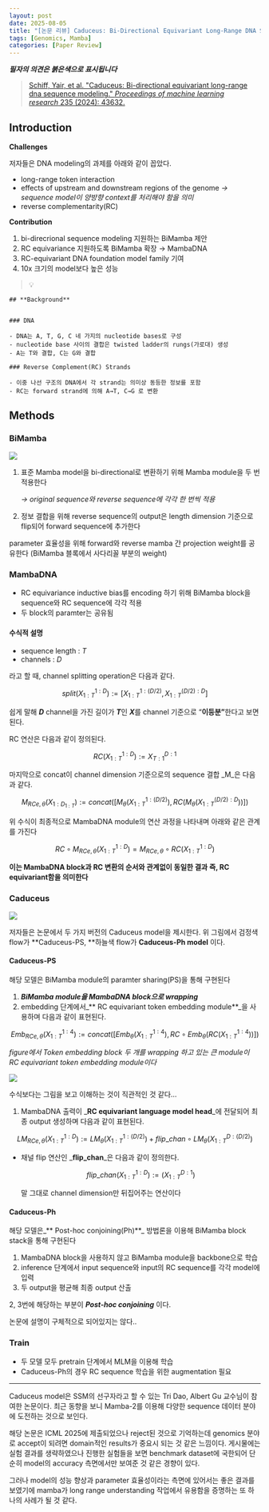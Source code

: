 ```yaml
---
layout: post
date: 2025-08-05
title: "[논문 리뷰] Caduceus: Bi-Directional Equivariant Long-Range DNA Sequence Modeling"
tags: [Genomics, Mamba]
categories: [Paper Review]
---
```


<span class="notion-red">_**필자의 의견은 붉은색으로 표시됩니다**_</span>


> [Schiff, Yair, et al. "Caduceus: Bi-directional equivariant long-range dna sequence modeling." ](https://pmc.ncbi.nlm.nih.gov/articles/PMC12189541/)[_Proceedings of machine learning research_](https://pmc.ncbi.nlm.nih.gov/articles/PMC12189541/)[ 235 (2024): 43632.](https://pmc.ncbi.nlm.nih.gov/articles/PMC12189541/)



## Introduction


**Challenges**


저자들은 DNA modeling의 과제를 아래와 같이 꼽았다.

- long-range token interaction
- effects of upstream and downstream regions of the genome 
_→ sequence model이 양방향 context를 처리해야 함을 의미_
- reverse complementarity(RC)

**Contribution**

1. bi-direcrional sequence modeling 지원하는 BiMamba 제안
1. RC equivariance 지원하도록 BiMamba 확장 → MambaDNA
1. RC-equivariant DNA foundation model family 기여
1. 10x 크기의 model보다 높은 성능

> 💡 


	## **Background**


	### DNA

	- DNA는 A, T, G, C 네 가지의 nucleotide bases로 구성
	- nucleotide base 사이의 결합은 twisted ladder의 rungs(가로대) 생성
	- A는 T와 결합, C는 G와 결합

	### Reverse Complement(RC) Strands

	- 이중 나선 구조의 DNA에서 각 strand는 의미상 동등한 정보를 포함
	- RC는 forward strand에 의해 A→T, C→G 로 변환


## Methods



### BiMamba


![](https://prod-files-secure.s3.us-west-2.amazonaws.com/542b861c-36a8-4051-84e5-8804b6728dba/2c247d59-7815-4980-99f0-8f0d21f445a7/image.png?X-Amz-Algorithm=AWS4-HMAC-SHA256&X-Amz-Content-Sha256=UNSIGNED-PAYLOAD&X-Amz-Credential=ASIAZI2LB4663KE3EHJZ%2F20250816%2Fus-west-2%2Fs3%2Faws4_request&X-Amz-Date=20250816T022741Z&X-Amz-Expires=3600&X-Amz-Security-Token=IQoJb3JpZ2luX2VjECIaCXVzLXdlc3QtMiJHMEUCIQDv%2B12tYl%2FTsAnamncDsqhf0yOK3Vkd12ujhj%2B3oRbFOgIgYhOjxHLygmSeV7XkziNJu4WuEc7fflUTfv61zlhQrbUq%2FwMIaxAAGgw2Mzc0MjMxODM4MDUiDGNPd54yoJ9zYNJsbyrcAz9xnbwJ0uKtDHa5TJWxZwfaT45nuTnuwrUNXq%2BagzXrfUm4x%2Bw3W3oRYT81oh1AhaL2GslSBQJxt2Pm3g5f5oNZkGAFOz836f7dLfyD9ZjRsPFPU8ui3zysfnMloUKoayD5ps3h1M0MddAiEI9ZjLhYX3iL96Qi5HbR%2Brzzt0UijLaj0jHAPCIIgy%2BNW39FfMb%2B%2FzLdWRQV2BeAtQysigRmhBohko08rIRYUA0nCpYx6TT6kiYdjIWQ2aAUbXitehmT%2BkwDfTkohXDu1UqUBAXBOYYpP2dH%2FGakFei54FNJWh8VKyv%2BV0c0AYaAeQwo8tGXx%2BOjDB2I9hZHkhiQEzSGIbzEhFdariyLVbPbLCBPvnZb9Szd4oRsPl6JiliJeTCIeAzZ1c32QbESQLv4RUIJzVk1%2Bqacx5BfCjmuVGDDF8Qkv%2FYe12VUrdOJTOMQZ4dDBZWYZB%2B%2BKdk5Y%2B1ZFJhjO%2FLk7qGAE0EyZ9KVelpYZt%2FwrtTX5B5iAmZoZQWtx%2B1Moi0%2BD%2B%2FyaaAS4S7vjHqY8%2BTRHu38wrS2yM5AFZxJPCiVmgRK%2Brj5bRG0f7nZrGf0RFa5u537KFqNCxaC44A6l42UV2pIUDK%2FCX6SnjnGX38uZsZy5yPqubetMJjK%2F8QGOqUBmdTo9NNI%2Fqnxsl0UdpOzQyHvlD0YF%2Ft2AZKrI%2Ft7GVm2He%2BUZuLvIgVjN%2F4YcRsL21sN8EioJLoLY54Ifso3L73pLUICpajWuaBPORF0R57boJGmAh7x9E74f%2BNPJE2Ojn4TPCM8d9iw7Cv0m1IcPueDHKO%2BFcO4nrDahEcLgLU6tN74pEiE7vEMZKcpI0yYNirwO2WkWLUuBz24qZYfmJhxUVio&X-Amz-Signature=3b8c0a8c1a187697667dcc7b045900db0b68a1a82ffaa7b60ffcdce3abfc75ed&X-Amz-SignedHeaders=host&x-amz-checksum-mode=ENABLED&x-id=GetObject)

1. 표준 Mamba model을 bi-directional로 변환하기 위해 Mamba module을 두 번 적용한다

	_→ original sequence와 reverse sequence에 각각 한 번씩 적용_

1. 정보 결합을 위해 reverse sequence의 output은 length dimension 기준으로 flip되어 forward sequence에 추가한다

parameter 효율성을 위해 forward와 reverse mamba 간 projection weight를 공유한다 (BiMamba 블록에서 사다리꼴 부분의 weight)



### MambaDNA

- RC equivariance inductive bias를 encoding 하기 위해 BiMamba block을 sequence와 RC sequence에 각각 적용
- 두 block의 paramter는 공유됨


#### 수식적 설명

- sequence length : _T_
- channels : _D_

라고 할 때,  channel splitting operation은 다음과 같다.


$$
split(X^{1:D}_{1:T}):=[X^{1:(D/2)}_{1:T},X^{(D/2):D}_{1:T}]
$$


<span class="notion-red">쉽게 말해 </span><span class="notion-red">_**D**_</span><span class="notion-red"> channel을 가진 길이가 </span><span class="notion-red">_**T**_</span><span class="notion-red">인 </span><span class="notion-red">_**X**_</span><span class="notion-red">를 channel 기준으로 “</span><span class="notion-red">**이등분”**</span><span class="notion-red">한다고 보면 된다.</span>


RC 연산은 다음과 같이 정의된다.


$$
RC(X^{1:D}_{1:T}):=X^{D:1}_{T:1}
$$


마지막으로 concat이 channel dimension 기준으로의 sequence 결합 _M_은 다음과 같다.


$$
M_{RCe,\theta}(X_{1:D_{1:T}}):=concat([M_{\theta}(X^{1:(D/2)}_{1:T}),RC(M_{\theta}(X^{(D/2):D}_{1:T}))])
$$


위 수식이 최종적으로 MambaDNA module의 연산 과정을 나타내며 아래와 같은 관계를 가진다


$$
RC\circ M_{RCe,\theta}(X^{1:D}_{1:T}) = M_{RCe,\theta} \circ RC(X^{1:D}_{1:T})
$$


**이는 MambaDNA block과 RC 변환의 순서와 관계없이 동일한 결과 즉, RC equivariant함을 의미한다**



### Caduceus


![](https://prod-files-secure.s3.us-west-2.amazonaws.com/542b861c-36a8-4051-84e5-8804b6728dba/f94a60d7-8145-473b-aef9-7c68d3ec604a/image.png?X-Amz-Algorithm=AWS4-HMAC-SHA256&X-Amz-Content-Sha256=UNSIGNED-PAYLOAD&X-Amz-Credential=ASIAZI2LB4663KE3EHJZ%2F20250816%2Fus-west-2%2Fs3%2Faws4_request&X-Amz-Date=20250816T022741Z&X-Amz-Expires=3600&X-Amz-Security-Token=IQoJb3JpZ2luX2VjECIaCXVzLXdlc3QtMiJHMEUCIQDv%2B12tYl%2FTsAnamncDsqhf0yOK3Vkd12ujhj%2B3oRbFOgIgYhOjxHLygmSeV7XkziNJu4WuEc7fflUTfv61zlhQrbUq%2FwMIaxAAGgw2Mzc0MjMxODM4MDUiDGNPd54yoJ9zYNJsbyrcAz9xnbwJ0uKtDHa5TJWxZwfaT45nuTnuwrUNXq%2BagzXrfUm4x%2Bw3W3oRYT81oh1AhaL2GslSBQJxt2Pm3g5f5oNZkGAFOz836f7dLfyD9ZjRsPFPU8ui3zysfnMloUKoayD5ps3h1M0MddAiEI9ZjLhYX3iL96Qi5HbR%2Brzzt0UijLaj0jHAPCIIgy%2BNW39FfMb%2B%2FzLdWRQV2BeAtQysigRmhBohko08rIRYUA0nCpYx6TT6kiYdjIWQ2aAUbXitehmT%2BkwDfTkohXDu1UqUBAXBOYYpP2dH%2FGakFei54FNJWh8VKyv%2BV0c0AYaAeQwo8tGXx%2BOjDB2I9hZHkhiQEzSGIbzEhFdariyLVbPbLCBPvnZb9Szd4oRsPl6JiliJeTCIeAzZ1c32QbESQLv4RUIJzVk1%2Bqacx5BfCjmuVGDDF8Qkv%2FYe12VUrdOJTOMQZ4dDBZWYZB%2B%2BKdk5Y%2B1ZFJhjO%2FLk7qGAE0EyZ9KVelpYZt%2FwrtTX5B5iAmZoZQWtx%2B1Moi0%2BD%2B%2FyaaAS4S7vjHqY8%2BTRHu38wrS2yM5AFZxJPCiVmgRK%2Brj5bRG0f7nZrGf0RFa5u537KFqNCxaC44A6l42UV2pIUDK%2FCX6SnjnGX38uZsZy5yPqubetMJjK%2F8QGOqUBmdTo9NNI%2Fqnxsl0UdpOzQyHvlD0YF%2Ft2AZKrI%2Ft7GVm2He%2BUZuLvIgVjN%2F4YcRsL21sN8EioJLoLY54Ifso3L73pLUICpajWuaBPORF0R57boJGmAh7x9E74f%2BNPJE2Ojn4TPCM8d9iw7Cv0m1IcPueDHKO%2BFcO4nrDahEcLgLU6tN74pEiE7vEMZKcpI0yYNirwO2WkWLUuBz24qZYfmJhxUVio&X-Amz-Signature=aa20672a6bf66900bf3e961d4de61c15b40dd02f98df1970fa3054f3fcf0b4ac&X-Amz-SignedHeaders=host&x-amz-checksum-mode=ENABLED&x-id=GetObject)


저자들은 논문에서 두 가지 버전의 Caduceus model을 제시한다. 위 그림에서 검정색 flow가 **Caduceus-PS, **하늘색 flow가 **Caduceus-Ph model** 이다.



#### Caduceus-PS


해당 모델은 BiMamba module의 paramter sharing(PS)을 통해 구현된다

1. _**BiMamba module을 MambaDNA block으로 wrapping**_
1. embedding 단계에서_** RC equivariant token embedding module**_을 사용하며 다음과 같이 표현된다.

$$
Emb_{RCe,\theta}(X^{1:4}_{1:T}):=concat([Emb_{\theta}(X^{1:4}_{1:T}),RC \circ Emb_{\theta}(RC(X^{1:4}_{1:T}))])
$$


_figure에서 Token embedding block 두 개를 wrapping 하고 있는 큰 module이 RC equivariant token embedding module이다_


![](https://prod-files-secure.s3.us-west-2.amazonaws.com/542b861c-36a8-4051-84e5-8804b6728dba/b175e4da-71eb-4e91-8c23-a06dabe673c9/image.png?X-Amz-Algorithm=AWS4-HMAC-SHA256&X-Amz-Content-Sha256=UNSIGNED-PAYLOAD&X-Amz-Credential=ASIAZI2LB4663KE3EHJZ%2F20250816%2Fus-west-2%2Fs3%2Faws4_request&X-Amz-Date=20250816T022741Z&X-Amz-Expires=3600&X-Amz-Security-Token=IQoJb3JpZ2luX2VjECIaCXVzLXdlc3QtMiJHMEUCIQDv%2B12tYl%2FTsAnamncDsqhf0yOK3Vkd12ujhj%2B3oRbFOgIgYhOjxHLygmSeV7XkziNJu4WuEc7fflUTfv61zlhQrbUq%2FwMIaxAAGgw2Mzc0MjMxODM4MDUiDGNPd54yoJ9zYNJsbyrcAz9xnbwJ0uKtDHa5TJWxZwfaT45nuTnuwrUNXq%2BagzXrfUm4x%2Bw3W3oRYT81oh1AhaL2GslSBQJxt2Pm3g5f5oNZkGAFOz836f7dLfyD9ZjRsPFPU8ui3zysfnMloUKoayD5ps3h1M0MddAiEI9ZjLhYX3iL96Qi5HbR%2Brzzt0UijLaj0jHAPCIIgy%2BNW39FfMb%2B%2FzLdWRQV2BeAtQysigRmhBohko08rIRYUA0nCpYx6TT6kiYdjIWQ2aAUbXitehmT%2BkwDfTkohXDu1UqUBAXBOYYpP2dH%2FGakFei54FNJWh8VKyv%2BV0c0AYaAeQwo8tGXx%2BOjDB2I9hZHkhiQEzSGIbzEhFdariyLVbPbLCBPvnZb9Szd4oRsPl6JiliJeTCIeAzZ1c32QbESQLv4RUIJzVk1%2Bqacx5BfCjmuVGDDF8Qkv%2FYe12VUrdOJTOMQZ4dDBZWYZB%2B%2BKdk5Y%2B1ZFJhjO%2FLk7qGAE0EyZ9KVelpYZt%2FwrtTX5B5iAmZoZQWtx%2B1Moi0%2BD%2B%2FyaaAS4S7vjHqY8%2BTRHu38wrS2yM5AFZxJPCiVmgRK%2Brj5bRG0f7nZrGf0RFa5u537KFqNCxaC44A6l42UV2pIUDK%2FCX6SnjnGX38uZsZy5yPqubetMJjK%2F8QGOqUBmdTo9NNI%2Fqnxsl0UdpOzQyHvlD0YF%2Ft2AZKrI%2Ft7GVm2He%2BUZuLvIgVjN%2F4YcRsL21sN8EioJLoLY54Ifso3L73pLUICpajWuaBPORF0R57boJGmAh7x9E74f%2BNPJE2Ojn4TPCM8d9iw7Cv0m1IcPueDHKO%2BFcO4nrDahEcLgLU6tN74pEiE7vEMZKcpI0yYNirwO2WkWLUuBz24qZYfmJhxUVio&X-Amz-Signature=7fa68ba75dd65212701f2c7b0142ac85732091525e42604607d17a9f41bc9285&X-Amz-SignedHeaders=host&x-amz-checksum-mode=ENABLED&x-id=GetObject)


<span class="notion-red">수식보다는 그림을 보고 이해하는 것이 직관적인 것 같다…</span>

1. MambaDNA 출력이 _**RC equivariant language model head**_에 전달되어 최종 output 생성하며 다음과 같이 표현된다.

$$
LM_{RCe,\theta}(X^{1:D}_{1:T}):= LM_{\theta}(X^{1:(D/2)}_{1:T})+flip\_chan\circ LM_{\theta}(X^{D:(D/2)}_{1:T})
$$

- 채널 flip 연산인 _**flip\_chan**_은 다음과 같이 정의한다.

	$$
	flip\_chan(X^{1:D}_{1:T}):=(X^{D:1}_{1:T})
	$$


	말 그대로 channel dimension만 뒤집어주는 연산이다



#### Caduceus-Ph


해당 모델은_** Post-hoc conjoining(Ph)**_ 방법론을 이용해 BiMamba block stack을 통해 구현된다

1. MambaDNA block을 사용하지 않고 BiMamba module을 backbone으로 학습
1. inference 단계에서 input sequence와 input의 RC sequence를 각각 model에 입력
1. 두 output을 평균해 최종 output 산출

2, 3번에 해당하는 부분이 _**Post-hoc conjoining**_ 이다.


<span class="notion-red">논문에 설명이 구체적으로 되어있지는 않다..</span>



### Train

- 두 모델 모두 pretrain 단계에서 MLM을 이용해 학습
- Caduceus-Ph의 경우 RC sequence 학습을 위한 augmentation 필요

---


<span class="notion-red">Caduceus model은 SSM의 선구자라고 할 수 있는 Tri Dao, Albert Gu 교수님이 참여한 논문이다. 최근 동향을 보니 Mamba-2를 이용해 다양한 sequence 데이터 분야에 도전하는 것으로 보인다.</span>


<span class="notion-red">해당 논문은 ICML 2025에 제출되었으나 reject된 것으로 기억하는데 genomics 분야로 accept이 되려면 domain적인 results가 중요시 되는 것 같은 느낌이다. 게시물에는 실험 결과를 생략하였으나 진행한 실험들을 보면 benchmark dataset에 국한되어 단순히 model의 accuracy 측면에서만 보여준 것 같은 경향이 있다.</span>


<span class="notion-red">그러나 model의 성능 향상과 parameter 효율성이라는 측면에 있어서는 좋은 결과를 보였기에 mamba가 long range understanding 작업에서 유용함을 증명하는 또 하나의 사례가 될 것 같다.</span>

